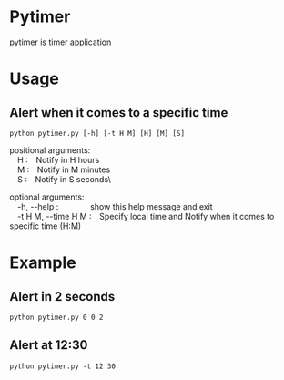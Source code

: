 # Pytimer
pytimer is timer application

# Usage
## Alert when it comes to a specific time

```
python pytimer.py [-h] [-t H M] [H] [M] [S]
```

positional arguments:\
&emsp;H :&emsp;Notify in H hours\
&emsp;M :&emsp;Notify in M minutes\
&emsp;S :&emsp;Notify in S seconds\

optional arguments:\
&emsp;-h, --help :&emsp;&emsp;&emsp;&emsp;show this help message and exit\
&emsp;-t H M, --time H M :&emsp;Specify local time and Notify when it comes to specific time (H:M)

# Example

## Alert in 2 seconds

```
python pytimer.py 0 0 2
```

## Alert at 12:30

```
python pytimer.py -t 12 30
```
